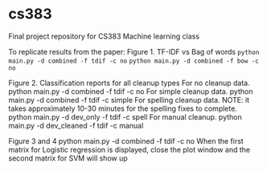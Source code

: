 # cs383
Final project repository for CS383 Machine learning class

To replicate results from the paper:
Figure 1. TF-IDF vs Bag of words
```python main.py -d combined -f tdif -c no```
```python main.py -d combined -f bow -c no```

Figure 2. Classification reports for all cleanup types
For no cleanup data. python main.py -d combined -f tdif -c no
For simple cleanup data. python main.py -d combined -f tdif -c simple
For spelling cleanup data. NOTE: it takes approximately 10-30 minutes for the spelling fixes to complete.  python main.py -d dev_only -f tdif -c spell
For manual cleanup. python main.py -d dev_cleaned -f tdif -c manual

Figure 3 and 4
python main.py -d combined -f tdif -c no
When the first matrix for Logistic regression is displayed, close the plot window and the second matrix for SVM will show up
